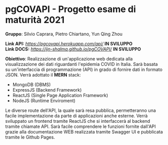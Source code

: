 # pgCOVAPI - Progetto esame di maturità 2021 


**Gruppo**: Silvio Caprara, Pietro Chiartano, Yun Qing Zhou

**Link API:** *https://pgcovapi.herokuapp.com/api/* **IN SVILUPPO** <br>
**Link DOCS:** *https://ijn-shalma.github.io/pgCOVAPI/* **IN SVILUPPO**


**Obiettivo**: 
Realizzazione di un'applicazione web dedicata alla visualizzazione dei dati riguardanti l'epidemia COVID in Italia. Sarà basata su un'interfaccia di programmazione (API) in grado di fornire dati in formato JSON.
Verrà adottato il **MERN** stack:   
 - MongoDB (DBMS)
 - ExpressJS (Backend Framework)
 - ReactJS (Single Page Application Framework)
 - NodeJS (Runtime Enviroment)

Le diverse route dell'API, la quale sarà resa pubblica, permetteranno una facile implementazione da parte di applicazioni anche esterne. Verrà sviluppato un frontend tramite ReactJS che si interfaccerà al backend tramite chiamate API.
Sarà facile comprendere le funzioni fornite dall'API grazie alla documentazione WEB realizzata tramite Swagger UI e pubblicata tramite le Github Pages.



